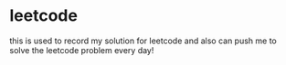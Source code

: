 # leetcode
this is used to record my solution for leetcode and also can push me to solve the leetcode problem every day!
